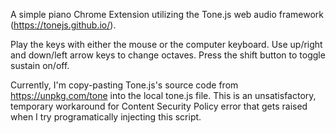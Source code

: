A simple piano Chrome Extension utilizing the Tone.js web audio framework (https://tonejs.github.io/).

 Play the keys with either the mouse or the computer keyboard. Use up/right and down/left arrow keys to change octaves. Press the shift button to toggle sustain on/off.

Currently, I'm copy-pasting Tone.js's source code from https://unpkg.com/tone into the local tone.js file. This is an unsatisfactory, temporary workaround for Content Security Policy error that gets raised when I try programatically injecting this script.